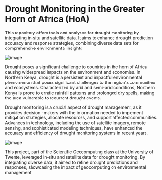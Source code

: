 # Drought Monitoring in the Greater Horn of Africa (HoA) 
This repository offers tools and analyses for drought monitoring by integrating in-situ and satellite data. It aims to enhance drought prediction accuracy and response strategies, combining diverse data sets for comprehensive environmental insights

![image](https://github.com/3bdillahiomar/drought_monitoring/assets/128916651/845da641-0635-42fd-ad87-44ba17f306c9)

Drought poses a significant challenge to countries in the horn of Africa causing widespread impacts on the environment and economies. In Northern Kenya, drought is a persistent and impactful environmental phenomenon that poses significant challenges to the region's communities and ecosystems. Characterized by arid and semi-arid conditions, Northern Kenya is prone to erratic rainfall patterns and prolonged dry spells, making the area vulnerable to recurrent drought events.

Drought monitoring is a crucial aspect of drought management, as it provides decision -makers with the information needed to implement mitigation strategies, allocate resources, and support affected communities. Advances in technology, including the use of satellite imagery, remote sensing, and sophisticated modeling techniques, have enhanced the accuracy and efficiency of drought monitoring systems in recent years.

![image](https://github.com/3bdillahiomar/drought_monitoring/assets/128916651/dd8a133d-2c73-48c6-bdfb-cfdcdf995013)


This project, part of the Scientific Geocomputing class at the University of Twente, leveraged in-situ and satellite data for drought monitoring. By integrating diverse data, it aimed to refine drought predictions and responses, showcasing the impact of geocomputing on environmental management.
